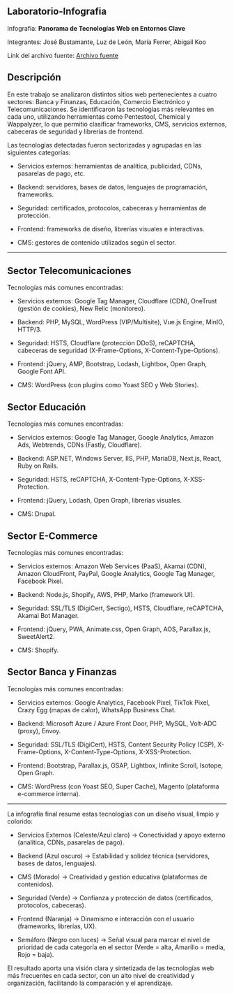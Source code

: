 ## Laboratorio-Infografia
Infografía: **Panorama de Tecnologías Web en Entornos Clave**

Integrantes: José Bustamante, Luz de León, María Ferrer, Abigail Koo

Link del archivo fuente: [Archivo fuente](https://www.canva.com/design/DAG0L1A4jIA/5eBBHNZqERPKbPlfC40SlQ/edit?utm_content=DAG0L1A4jIA&utm_campaign=designshare&utm_medium=link2&utm_source=sharebutton)


## Descripción
En este trabajo se analizaron distintos sitios web pertenecientes a cuatro sectores: Banca y Finanzas, Educación, Comercio Electrónico y Telecomunicaciones. Se identificaron las tecnologías más relevantes en cada uno, utilizando herramientas como Pentestool, Chemical y Wappalyzer, lo que permitió clasificar frameworks, CMS, servicios externos, cabeceras de seguridad y librerías de frontend.



Las tecnologías detectadas fueron sectorizadas y agrupadas en las siguientes categorías:

- Servicios externos: herramientas de analítica, publicidad, CDNs, pasarelas de pago, etc.

- Backend: servidores, bases de datos, lenguajes de programación, frameworks.

- Seguridad: certificados, protocolos, cabeceras y herramientas de protección.

- Frontend: frameworks de diseño, librerías visuales e interactivas.

- CMS: gestores de contenido utilizados según el sector.

---------------------------------------------------------------------------------------------------------------------------------------------------------



## Sector Telecomunicaciones

Tecnologías más comunes encontradas:

- Servicios externos: Google Tag Manager, Cloudflare (CDN), OneTrust (gestión de cookies), New Relic (monitoreo).

- Backend: PHP, MySQL, WordPress (VIP/Multisite), Vue.js Engine, MinIO, HTTP/3.

- Seguridad: HSTS, Cloudflare (protección DDoS), reCAPTCHA, cabeceras de seguridad (X-Frame-Options, X-Content-Type-Options).

- Frontend: jQuery, AMP, Bootstrap, Lodash, Lightbox, Open Graph, Google Font API.

- CMS: WordPress (con plugins como Yoast SEO y Web Stories).


## Sector Educación

Tecnologías más comunes encontradas:

- Servicios externos: Google Tag Manager, Google Analytics, Amazon Ads, Webtrends, CDNs (Fastly, Cloudflare).

- Backend: ASP.NET, Windows Server, IIS, PHP, MariaDB, Next.js, React, Ruby on Rails.

- Seguridad: HSTS, reCAPTCHA, X-Content-Type-Options, X-XSS-Protection.

- Frontend: jQuery, Lodash, Open Graph, librerías visuales.

- CMS: Drupal.

## Sector E-Commerce

Tecnologías más comunes encontradas:

- Servicios externos: Amazon Web Services (PaaS), Akamai (CDN), Amazon CloudFront, PayPal, Google Analytics, Google Tag Manager, Facebook Pixel.

- Backend: Node.js, Shopify, AWS, PHP, Marko (framework UI).

- Seguridad: SSL/TLS (DigiCert, Sectigo), HSTS, Cloudflare, reCAPTCHA, Akamai Bot Manager.

- Frontend: jQuery, PWA, Animate.css, Open Graph, AOS, Parallax.js, SweetAlert2.

- CMS: Shopify.

## Sector Banca y Finanzas

Tecnologías más comunes encontradas:

- Servicios externos: Google Analytics, Facebook Pixel, TikTok Pixel, Crazy Egg (mapas de calor), WhatsApp Business Chat.

- Backend: Microsoft Azure / Azure Front Door, PHP, MySQL, Volt-ADC (proxy), Envoy.

- Seguridad: SSL/TLS (DigiCert), HSTS, Content Security Policy (CSP), X-Frame-Options, X-Content-Type-Options, X-XSS-Protection.

- Frontend: Bootstrap, Parallax.js, GSAP, Lightbox, Infinite Scroll, Isotope, Open Graph.

- CMS: WordPress (con Yoast SEO, Super Cache), Magento (plataforma e-commerce interna).

---------------------------------------------------------------------------------------------------------------------------------------------------------

La infografía final resume estas tecnologías con un diseño visual, limpio y colorido:

- Servicios Externos (Celeste/Azul claro) → Conectividad y apoyo externo (analítica, CDNs, pasarelas de pago).

- Backend (Azul oscuro) → Estabilidad y solidez técnica (servidores, bases de datos, lenguajes).

- CMS (Morado) → Creatividad y gestión educativa (plataformas de contenidos).

- Seguridad (Verde) → Confianza y protección de datos (certificados, protocolos, cabeceras).

- Frontend (Naranja) → Dinamismo e interacción con el usuario (frameworks, librerías, UX).

- Semáforo (Negro con luces) → Señal visual para marcar el nivel de prioridad de cada categoría en el sector (Verde = alta, Amarillo = media, Rojo = baja).



El resultado aporta una visión clara y sintetizada de las tecnologías web más frecuentes en cada sector, con un alto nivel de creatividad y organización, facilitando la comparación y el aprendizaje.

